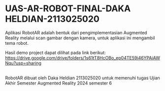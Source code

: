 # UAS-AR-ROBOT-FINAL-DAKA HELDIAN-2113025020

<P>Aplikasi RobotAR adalah bentuk dari pengimplementasian Augmented Reality melalui scan gambar dengan kamera, untuk aplikasi ini mengambil tema robot.</p>

Hasil demo project dapat dilihat pada link berikut: https://drive.google.com/drive/folders/1s61tT8HcOBo_ep04TE59i46YPAiAWNqu?usp=sharing 
<br></br>
<p>RobotAR dibuat oleh Daka Heldian 2113025020 untuk memenuhi tugas Ujian Akhir Semester Augmented Reality 2024 semester 6</p>
